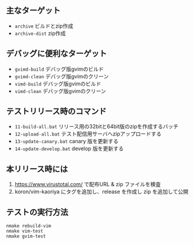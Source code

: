 ﻿## 主なターゲット

*   `archive` ビルドとzip作成
*   `archive-dist` zip作成

## デバッグに便利なターゲット

*   `gvimd-build` デバッグ版gvimのビルド
*   `gvimd-clean` デバッグ版gvimのクリーン
*   `vimd-build` デバッグ版gvimのビルド
*   `vimd-clean` デバッグ版gvimのクリーン

## テストリリース時のコマンド

*   `11-build-all.bat` リリース用の32bitと64bit版のzipを作成するバッチ
*   `12-upload-all.bat` テスト配信用サーバへzipアップロードする
*   `13-update-canary.bat` canary 版を更新する
*   `14-update-develop.bat` develop 版を更新する

## 本リリース時には

1.  https://www.virustotal.com/ で配布URL & zip ファイルを検査
2.  koron/vim-kaoriya にタグを追加し、release を作成し zip を追加して公開

## テストの実行方法

```
nmake rebuild-vim
nmake vim-test
nmake gvim-test
```
